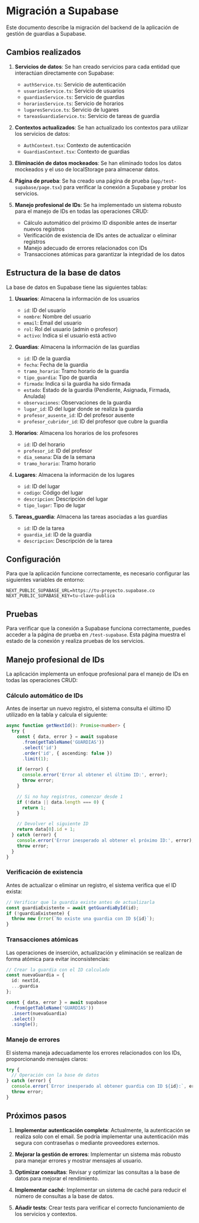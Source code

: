 # Migración a Supabase

Este documento describe la migración del backend de la aplicación de gestión de guardias a Supabase.

## Cambios realizados

1. **Servicios de datos**: Se han creado servicios para cada entidad que interactúan directamente con Supabase:
   - `authService.ts`: Servicio de autenticación
   - `usuariosService.ts`: Servicio de usuarios
   - `guardiasService.ts`: Servicio de guardias
   - `horariosService.ts`: Servicio de horarios
   - `lugaresService.ts`: Servicio de lugares
   - `tareasGuardiaService.ts`: Servicio de tareas de guardia

2. **Contextos actualizados**: Se han actualizado los contextos para utilizar los servicios de datos:
   - `AuthContext.tsx`: Contexto de autenticación
   - `GuardiasContext.tsx`: Contexto de guardias

3. **Eliminación de datos mockeados**: Se han eliminado todos los datos mockeados y el uso de localStorage para almacenar datos.

4. **Página de prueba**: Se ha creado una página de prueba (`app/test-supabase/page.tsx`) para verificar la conexión a Supabase y probar los servicios.

5. **Manejo profesional de IDs**: Se ha implementado un sistema robusto para el manejo de IDs en todas las operaciones CRUD:
   - Cálculo automático del próximo ID disponible antes de insertar nuevos registros
   - Verificación de existencia de IDs antes de actualizar o eliminar registros
   - Manejo adecuado de errores relacionados con IDs
   - Transacciones atómicas para garantizar la integridad de los datos

## Estructura de la base de datos

La base de datos en Supabase tiene las siguientes tablas:

1. **Usuarios**: Almacena la información de los usuarios
   - `id`: ID del usuario
   - `nombre`: Nombre del usuario
   - `email`: Email del usuario
   - `rol`: Rol del usuario (admin o profesor)
   - `activo`: Indica si el usuario está activo

2. **Guardias**: Almacena la información de las guardias
   - `id`: ID de la guardia
   - `fecha`: Fecha de la guardia
   - `tramo_horario`: Tramo horario de la guardia
   - `tipo_guardia`: Tipo de guardia
   - `firmada`: Indica si la guardia ha sido firmada
   - `estado`: Estado de la guardia (Pendiente, Asignada, Firmada, Anulada)
   - `observaciones`: Observaciones de la guardia
   - `lugar_id`: ID del lugar donde se realiza la guardia
   - `profesor_ausente_id`: ID del profesor ausente
   - `profesor_cubridor_id`: ID del profesor que cubre la guardia

3. **Horarios**: Almacena los horarios de los profesores
   - `id`: ID del horario
   - `profesor_id`: ID del profesor
   - `dia_semana`: Día de la semana
   - `tramo_horario`: Tramo horario

4. **Lugares**: Almacena la información de los lugares
   - `id`: ID del lugar
   - `codigo`: Código del lugar
   - `descripcion`: Descripción del lugar
   - `tipo_lugar`: Tipo de lugar

5. **Tareas_guardia**: Almacena las tareas asociadas a las guardias
   - `id`: ID de la tarea
   - `guardia_id`: ID de la guardia
   - `descripcion`: Descripción de la tarea

## Configuración

Para que la aplicación funcione correctamente, es necesario configurar las siguientes variables de entorno:

```
NEXT_PUBLIC_SUPABASE_URL=https://tu-proyecto.supabase.co
NEXT_PUBLIC_SUPABASE_KEY=tu-clave-publica
```

## Pruebas

Para verificar que la conexión a Supabase funciona correctamente, puedes acceder a la página de prueba en `/test-supabase`. Esta página muestra el estado de la conexión y realiza pruebas de los servicios.

## Manejo profesional de IDs

La aplicación implementa un enfoque profesional para el manejo de IDs en todas las operaciones CRUD:

### Cálculo automático de IDs

Antes de insertar un nuevo registro, el sistema consulta el último ID utilizado en la tabla y calcula el siguiente:

```typescript
async function getNextId(): Promise<number> {
  try {
    const { data, error } = await supabase
      .from(getTableName('GUARDIAS'))
      .select('id')
      .order('id', { ascending: false })
      .limit(1);

    if (error) {
      console.error('Error al obtener el último ID:', error);
      throw error;
    }

    // Si no hay registros, comenzar desde 1
    if (!data || data.length === 0) {
      return 1;
    }

    // Devolver el siguiente ID
    return data[0].id + 1;
  } catch (error) {
    console.error('Error inesperado al obtener el próximo ID:', error);
    throw error;
  }
}
```

### Verificación de existencia

Antes de actualizar o eliminar un registro, el sistema verifica que el ID exista:

```typescript
// Verificar que la guardia existe antes de actualizarla
const guardiaExistente = await getGuardiaById(id);
if (!guardiaExistente) {
  throw new Error(`No existe una guardia con ID ${id}`);
}
```

### Transacciones atómicas

Las operaciones de inserción, actualización y eliminación se realizan de forma atómica para evitar inconsistencias:

```typescript
// Crear la guardia con el ID calculado
const nuevaGuardia = {
  id: nextId,
  ...guardia
};

const { data, error } = await supabase
  .from(getTableName('GUARDIAS'))
  .insert(nuevaGuardia)
  .select()
  .single();
```

### Manejo de errores

El sistema maneja adecuadamente los errores relacionados con los IDs, proporcionando mensajes claros:

```typescript
try {
  // Operación con la base de datos
} catch (error) {
  console.error(`Error inesperado al obtener guardia con ID ${id}:`, error);
  throw error;
}
```

## Próximos pasos

1. **Implementar autenticación completa**: Actualmente, la autenticación se realiza solo con el email. Se podría implementar una autenticación más segura con contraseñas o mediante proveedores externos.

2. **Mejorar la gestión de errores**: Implementar un sistema más robusto para manejar errores y mostrar mensajes al usuario.

3. **Optimizar consultas**: Revisar y optimizar las consultas a la base de datos para mejorar el rendimiento.

4. **Implementar caché**: Implementar un sistema de caché para reducir el número de consultas a la base de datos.

5. **Añadir tests**: Crear tests para verificar el correcto funcionamiento de los servicios y contextos. 